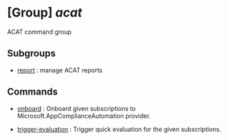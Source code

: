 # [Group] _acat_

ACAT command group

## Subgroups

- [report](/Commands/acat/report/readme.md)
: manage ACAT reports

## Commands

- [onboard](/Commands/acat/_onboard.md)
: Onboard given subscriptions to Microsoft.AppComplianceAutomation provider.

- [trigger-evaluation](/Commands/acat/_trigger-evaluation.md)
: Trigger quick evaluation for the given subscriptions.
